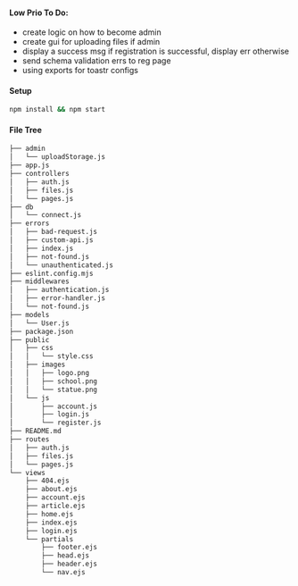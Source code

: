 #### Low Prio To Do:

- create logic on how to become admin
- create gui for uploading files if admin
- display a success msg if registration is successful, display err otherwise
- send schema validation errs to reg page
- using exports for toastr configs

#### Setup

```bash
npm install && npm start
```

#### File Tree

```bash
├── admin
│   └── uploadStorage.js
├── app.js
├── controllers
│   ├── auth.js
│   ├── files.js
│   └── pages.js
├── db
│   └── connect.js
├── errors
│   ├── bad-request.js
│   ├── custom-api.js
│   ├── index.js
│   ├── not-found.js
│   └── unauthenticated.js
├── eslint.config.mjs
├── middlewares
│   ├── authentication.js
│   ├── error-handler.js
│   └── not-found.js
├── models
│   └── User.js
├── package.json
├── public
│   ├── css
│   │   └── style.css
│   ├── images
│   │   ├── logo.png
│   │   ├── school.png
│   │   └── statue.png
│   └── js
│       ├── account.js
│       ├── login.js
│       └── register.js
├── README.md
├── routes
│   ├── auth.js
│   ├── files.js
│   └── pages.js
└── views
    ├── 404.ejs
    ├── about.ejs
    ├── account.ejs
    ├── article.ejs
    ├── home.ejs
    ├── index.ejs
    ├── login.ejs
    └── partials
        ├── footer.ejs
        ├── head.ejs
        ├── header.ejs
        └── nav.ejs

```
